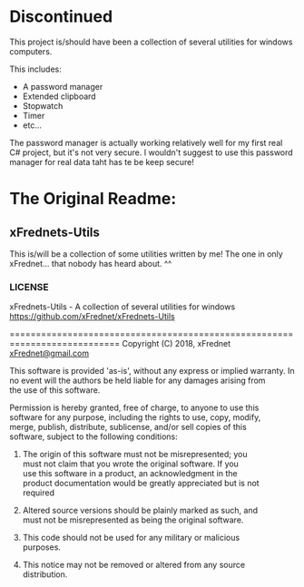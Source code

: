 # Discontinued
This project is/should have been a collection of several utilities for windows computers.

This includes:
- A password manager
- Extended clipboard
- Stopwatch
- Timer
- etc...

The password manager is actually working relatively well for my first real C# project, but it's not very secure. I wouldn't suggest to use this password manager for real data taht has te be keep secure!

# The Original Readme:
## xFrednets-Utils

This is/will be a collection of some utilities written by me! The one in only xFrednet... that nobody has heard about. ^^

### LICENSE
 xFrednets-Utils - A collection of several utilities for windows                                      
                   <https://github.com/xFrednet/xFrednets-Utils>                                             
                                                                             
 =========================================================================== 
 Copyright (C) 2018, xFrednet <xFrednet@gmail.com>                           
                                                                             
 This software is provided 'as-is', without any express or implied warranty. 
 In no event will the authors be held liable for any damages arising from    
 the use of this software.                                                   
                                                                             
 Permission is hereby granted, free of charge, to anyone to use this         
 software for any purpose, including the rights to use, copy, modify,        
 merge, publish, distribute, sublicense, and/or sell copies of this          
 software, subject to the following conditions:                              
                                                                             
   1.  The origin of this software must not be misrepresented; you           
       must not claim that you wrote the original software. If you           
       use this software in a product, an acknowledgment in the              
       product documentation would be greatly appreciated but is not         
       required                                                              
                                                                             
   2.  Altered source versions should be plainly marked as such, and         
       must not be misrepresented as being the original software.            
                                                                             
   3.  This code should not be used for any military or malicious            
       purposes.                                                             
                                                                             
   4.  This notice may not be removed or altered from any source             
       distribution.                                                         
                                                                             
